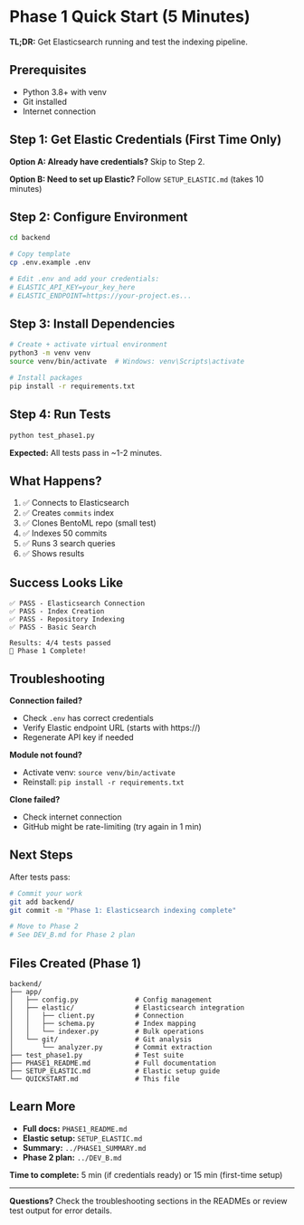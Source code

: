 # Phase 1 Quick Start (5 Minutes)

**TL;DR:** Get Elasticsearch running and test the indexing pipeline.

## Prerequisites
- Python 3.8+ with venv
- Git installed
- Internet connection

## Step 1: Get Elastic Credentials (First Time Only)

**Option A: Already have credentials?**
Skip to Step 2.

**Option B: Need to set up Elastic?**
Follow `SETUP_ELASTIC.md` (takes 10 minutes)

## Step 2: Configure Environment

```bash
cd backend

# Copy template
cp .env.example .env

# Edit .env and add your credentials:
# ELASTIC_API_KEY=your_key_here
# ELASTIC_ENDPOINT=https://your-project.es...
```

## Step 3: Install Dependencies

```bash
# Create + activate virtual environment
python3 -m venv venv
source venv/bin/activate  # Windows: venv\Scripts\activate

# Install packages
pip install -r requirements.txt
```

## Step 4: Run Tests

```bash
python test_phase1.py
```

**Expected:** All tests pass in ~1-2 minutes.

## What Happens?

1. ✅ Connects to Elasticsearch
2. ✅ Creates `commits` index
3. ✅ Clones BentoML repo (small test)
4. ✅ Indexes 50 commits
5. ✅ Runs 3 search queries
6. ✅ Shows results

## Success Looks Like

```
✅ PASS - Elasticsearch Connection
✅ PASS - Index Creation
✅ PASS - Repository Indexing
✅ PASS - Basic Search

Results: 4/4 tests passed
🎉 Phase 1 Complete!
```

## Troubleshooting

**Connection failed?**
- Check `.env` has correct credentials
- Verify Elastic endpoint URL (starts with https://)
- Regenerate API key if needed

**Module not found?**
- Activate venv: `source venv/bin/activate`
- Reinstall: `pip install -r requirements.txt`

**Clone failed?**
- Check internet connection
- GitHub might be rate-limiting (try again in 1 min)

## Next Steps

After tests pass:

```bash
# Commit your work
git add backend/
git commit -m "Phase 1: Elasticsearch indexing complete"

# Move to Phase 2
# See DEV_B.md for Phase 2 plan
```

## Files Created (Phase 1)

```
backend/
├── app/
│   ├── config.py              # Config management
│   ├── elastic/               # Elasticsearch integration
│   │   ├── client.py          # Connection
│   │   ├── schema.py          # Index mapping
│   │   └── indexer.py         # Bulk operations
│   └── git/                   # Git analysis
│       └── analyzer.py        # Commit extraction
├── test_phase1.py             # Test suite
├── PHASE1_README.md           # Full documentation
├── SETUP_ELASTIC.md           # Elastic setup guide
└── QUICKSTART.md              # This file
```

## Learn More

- **Full docs:** `PHASE1_README.md`
- **Elastic setup:** `SETUP_ELASTIC.md`
- **Summary:** `../PHASE1_SUMMARY.md`
- **Phase 2 plan:** `../DEV_B.md`

**Time to complete:** 5 min (if credentials ready) or 15 min (first-time setup)

---

**Questions?** Check the troubleshooting sections in the READMEs or review test output for error details.
